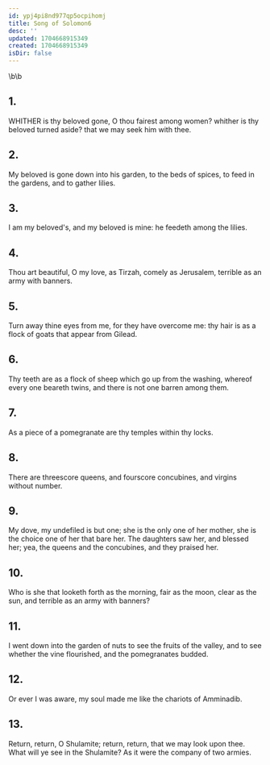 ```yaml
---
id: ypj4pi8nd977qp5ocpihomj
title: Song of Solomon6
desc: ''
updated: 1704668915349
created: 1704668915349
isDir: false
---
```

\b\b
## 1.
WHITHER is thy beloved gone, O thou fairest among women? whither is thy beloved turned aside? that we may seek him with thee.
## 2.
My beloved is gone down into his garden, to the beds of spices, to feed in the gardens, and to gather lilies.
## 3.
I am my beloved's, and my beloved is mine: he feedeth among the lilies.
## 4.
Thou art beautiful, O my love, as Tirzah, comely as Jerusalem, terrible as an army with banners.
## 5.
Turn away thine eyes from me, for they have overcome me: thy hair is as a flock of goats that appear from Gilead.
## 6.
Thy teeth are as a flock of sheep which go up from the washing, whereof every one beareth twins, and there is not one barren among them.
## 7.
As a piece of a pomegranate are thy temples within thy locks.
## 8.
There are threescore queens, and fourscore concubines, and virgins without number.
## 9.
My dove, my undefiled is but one; she is the only one of her mother, she is the choice one of her that bare her. The daughters saw her, and blessed her; yea, the queens and the concubines, and they praised her.
## 10.
Who is she that looketh forth as the morning, fair as the moon, clear as the sun, and terrible as an army with banners?
## 11.
I went down into the garden of nuts to see the fruits of the valley, and to see whether the vine flourished, and the pomegranates budded.
## 12.
Or ever I was aware, my soul made me like the chariots of Amminadib.
## 13.
Return, return, O Shulamite; return, return, that we may look upon thee. What will ye see in the Shulamite? As it were the company of two armies.
